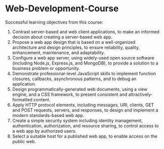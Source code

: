 # Web-Development-Course

Successful learning objectives from this course:

1.	Contrast server-based and web client applications, to make an informed decision about creating a server-based web app.
2.	Propose a web app design that is based on a well-organized architecture and design principles, to ensure reliability, quality, enhancement, maintenance, and adaptability.
3.	Configure a web app server, using widely-used open source software (including Node.js, Express.js, and MongoDB), to provide a solution to a business problem or opportunity.
4.	Demonstrate professional-level JavaScript skills to implement function closures, callbacks, asynchronous patterns, and to debug an application.
5.	Design programmatically-generated web documents, using a view engine, and a CSS framework, to present consistent and attractively-formatted content.
6.	Apply HTTP protocol elements, including messages, URI, clients, GET and POST requests, servers, and responses, to design and implement a modern standards-based web app.
7.	Create a simple security system including identity management, authentication, authorization, and resource sharing, to control access to a web app by authorized users.
8.	Select a suitable host for a published web app, to enable access on the public web.

